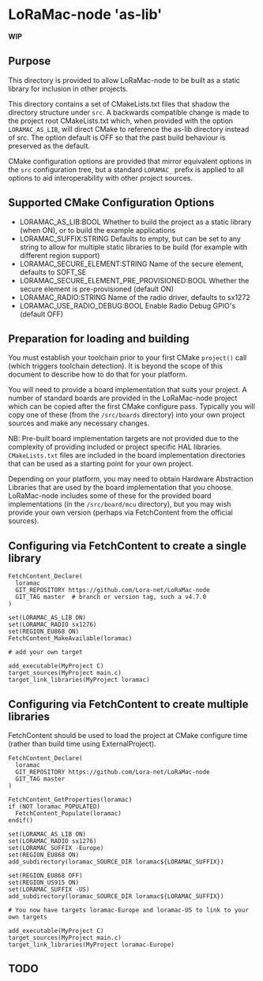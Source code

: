# LoRaMac-node 'as-lib'

**WIP**

## Purpose

This directory is provided to allow LoRaMac-node to be built as a static library for inclusion in other projects.

This directory contains a set of CMakeLists.txt files that shadow the directory structure under `src`. A backwards 
compatible change is made to the project root CMakeLists.txt which, when provided with the option `LORAMAC_AS_LIB`,
will direct CMake to reference the as-lib directory instead of src. The option default is OFF so that the past 
build behaviour is preserved as the default.

CMake configuration options are provided that mirror equivalent options in the `src` configuration tree, but a
standard `LORAMAC_` prefix is applied to all options to aid interoperability with other project sources.

## Supported CMake Configuration Options

- LORAMAC_AS_LIB:BOOL Whether to build the project as a static library (when ON), or to build the example applications
- LORAMAC_SUFFIX:STRING Defaults to empty, but can be set to any string to allow for multiple static libraries to
  be build (for example with different region support)
- LORAMAC_SECURE_ELEMENT:STRING Name of the secure element, defaults to SOFT_SE
- LORAMAC_SECURE_ELEMENT_PRE_PROVISIONED:BOOL Whether the secure element is pre-provisioned (default ON)
- LORAMAC_RADIO:STRING Name of the radio driver, defaults to sx1272
- LORAMAC_USE_RADIO_DEBUG:BOOL Enable Radio Debug GPIO's (default OFF)

## Preparation for loading and building

You must establish your toolchain prior to your first CMake `project()` call (which triggers toolchain detection). It
is beyond the scope of this document to describe how to do that for your platform.

You will need to provide a board implementation that suits your project.  A number of standard boards are provided
in the LoRaMac-node project which can be copied after the first CMake configure pass.  Typically you will copy one of these
(from the `/src/boards` directory) into your own project sources and make any necessary changes.

NB: Pre-built board implementation targets are not provided due to the complexity of providing included or project
specific HAL libraries.  `CMakeLists.txt` files are included in the board implementation directories that can be used
as a starting point for your own project.

Depending on your platform, you may need to obtain Hardware Abstraction Libraries that are used by the board 
implementation that you choose.  LoRaMac-node includes some of these for the provided board implementations (in the
`/src/board/mcu` directory), but you may wish provide your own version (perhaps via FetchContent from the official
sources).

## Configuring via FetchContent to create a single library

```
FetchContent_Declare(
  loramac
  GIT_REPOSITORY https://github.com/Lora-net/LoRaMac-node
  GIT_TAG master  # branch or version tag, such a v4.7.0
)

set(LORAMAC_AS_LIB ON)
set(LORAMAC_RADIO sx1276)
set(REGION_EU868 ON)
FetchContent_MakeAvailable(loramac)

# add your own target

add_executable(MyProject C)
target_sources(MyProject main.c)
target_link_libraries(MyProject loramac)
```

## Configuring via FetchContent to create multiple libraries

FetchContent should be used to load the project at CMake configure time (rather than build time using ExternalProject).

```
FetchContent_Declare(
  loramac
  GIT_REPOSITORY https://github.com/Lora-net/LoRaMac-node
  GIT_TAG master
)

FetchContent_GetProperties(loramac)
if (NOT loramac_POPULATED)
  FetchContent_Populate(loramac)
endif()

set(LORAMAC_AS_LIB ON)
set(LORAMAC_RADIO sx1276)
set(LORAMAC_SUFFIX -Europe)
set(REGION_EU868 ON)
add_subdirectory(loramac_SOURCE_DIR loramac${LORAMAC_SUFFIX})

set(REGION_EU868 OFF)
set(REGION_US915 ON)
set(LORAMAC_SUFFIX -US)
add_subdirectory(loramac_SOURCE_DIR loramac${LORAMAC_SUFFIX})

# You now have targets loramac-Europe and loramac-US to link to your own targets

add_executable(MyProject C)
target_sources(MyProject main.c)
target_link_libraries(MyProject loramac-Europe)
```

## TODO

